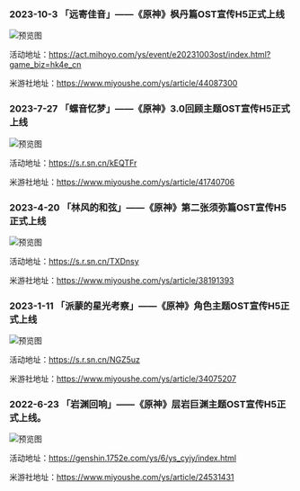 ### 2023-10-3 「远寄佳音」——《原神》枫丹篇OST宣传H5正式上线

![预览图](https://upload-bbs.miyoushe.com/upload/2023/10/02/75276539/d58332dfa71962a4b2d928d4a1bf681b_854025998617207310.jpg)

活动地址：https://act.mihoyo.com/ys/event/e20231003ost/index.html?game_biz=hk4e_cn

米游社地址：https://www.miyoushe.com/ys/article/44087300


### 2023-7-27 「螺音忆梦」——《原神》3.0回顾主题OST宣传H5正式上线

![预览图](https://upload-bbs.miyoushe.com/upload/2023/07/27/75276539/86d4e0ab7d9804a27df6966891dbebb8_8328771838483195514.jpg)

活动地址：https://s.r.sn.cn/kEQTFr

米游社地址：https://www.miyoushe.com/ys/article/41740706

### 2023-4-20 「林风的和弦」——《原神》第二张须弥篇OST宣传H5正式上线

![预览图](https://upload-bbs.miyoushe.com/upload/2023/04/19/75276539/6f078edfe101693f0fd50fc8f4e7b7a0_2427968265263147803.png)

活动地址：https://s.r.sn.cn/TXDnsy

米游社地址：https://www.miyoushe.com/ys/article/38191393

### 2023-1-11 「派蒙的星光考察」——《原神》角色主题OST宣传H5正式上线

![预览图](https://upload-bbs.miyoushe.com/upload/2023/01/11/75276539/6c702f36142555b93938eea7bfe54c7e_3903863629568474779.png)

活动地址：https://s.r.sn.cn/NGZ5uz

米游社地址：https://www.miyoushe.com/ys/article/34075207



### 2022-6-23 「岩渊回响」——《原神》层岩巨渊主题OST宣传H5正式上线。

![预览图](https://upload-bbs.miyoushe.com/upload/2022/06/23/75276539/61c9c0242146146c130f848fb9e45ecf_8628285405729114470.jpg)

活动地址：https://genshin.1752e.com/ys/6/ys_cyjy/index.html

米游社地址：https://www.miyoushe.com/ys/article/24531431






